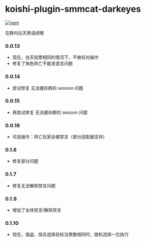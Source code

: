 # koishi-plugin-smmcat-darkeyes

[![npm](https://img.shields.io/npm/v/koishi-plugin-smmcat-darkeyes?style=flat-square)](https://www.npmjs.com/package/koishi-plugin-smmcat-darkeyes)

在群内玩天黑请闭眼

### 0.0.13

- 现在，白天投票相同的情况下，不做任何操作
- 修复了角色阵亡不能发遗言问题

### 0.0.14

- 尝试修复 无法缓存群的 session 问题

### 0.0.15

- 再尝试修复 无法缓存群的 session 问题

### 0.0.16

- 可选操作：阵亡玩家会被禁言（部分适配器支持）

### 0.1.6

- 修复部分问题

### 0.1.7

- 修复无法解除禁言问题

### 0.1.9

- 增加了全体禁言/解除禁言

### 0.1.10

- 现在，强盗、探员选择目标当票数相同时，随机选择一位执行